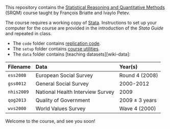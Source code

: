 This repository contains the [Statistical Reasoning and Quantitative Methods][srqm] (SRQM) course taught by François Briatte and Ivaylo Petev.

[srqm]: http://f.briatte.org/teaching/quanti/

The course requires a working copy of [Stata][stata]. Instructions to set up your computer for the course are provided in the introduction of the _Stata Guide_ and repeated in class.

[stata]: http://www.stata.com/

* The `code` folder contains [replication code][wiki-code].
* The `setup` folder contains [course utilities][wiki-utils].
* The `data` folder contains [teaching datasets][wiki-data]:

| Filename       | Data                                  | Year(s)        |
|:---------------|:--------------------------------------|:---------------|
| `ess2008`      | European Social Survey                | Round 4 (2008) |
| `gss0012`      | General Social Survey                 | 2000-2012      |
| `nhis2009`     | National Health Interview Survey      | 2009           |
| `qog2013`      | Quality of Government                 | 2009 ± 3 years |
| `wvs2000`      | World Values Survey                   | Wave 4 (2000)  |

[wiki-code]: https://github.com/briatte/srqm/wiki/code
[wiki-utils]: https://github.com/briatte/srqm/wiki/course-utilities

Welcome to the course, and see you soon!
